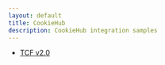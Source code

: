 ```yaml
---
layout: default
title: CookieHub
description: CookieHub integration samples
---
```


* [TCF v2.0](/tcfv2/)
